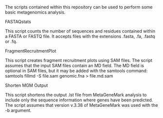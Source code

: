 The scripts contained within this repository can be used to perform some basic metagenomics analysis.

FASTAQstats

This script counts the number of sequences and residues contained within a FASTA or FASTQ file. It accepts files with the extensions .fasta, .fa, .fastq or .fq. 

FragmentRecruitmentPlot

This script creates fragment recruitment plots using SAM files. The script assumes that the input SAM files contain an MD field. The MD field is optional in SAM files, but it may be added with the samtools command:
samtools fillmd -S file.sam genomic.fna > file.md.sam

Shorten MGM Output

This script shortens the output .lst file from MetaGeneMark analysis to include only the sequence information where genes have been predicted. The script assumes that version v.3.38 of MetaGeneMark was used with the -b argument.
